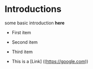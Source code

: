 # Introductions 

some basic introduction **here**

- First item
- Second item
- Third item

- This is a [Link] ((https://google.com))
